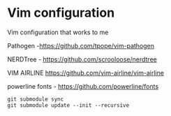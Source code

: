 # Vim configuration

Vim configuration that works to me

Pathogen -https://github.com/tpope/vim-pathogen

NERDTree - https://github.com/scrooloose/nerdtree

VIM AIRLINE https://github.com/vim-airline/vim-airline

powerline fonts - https://github.com/powerline/fonts
```
git submodule sync
git submodule update --init --recursive
```


